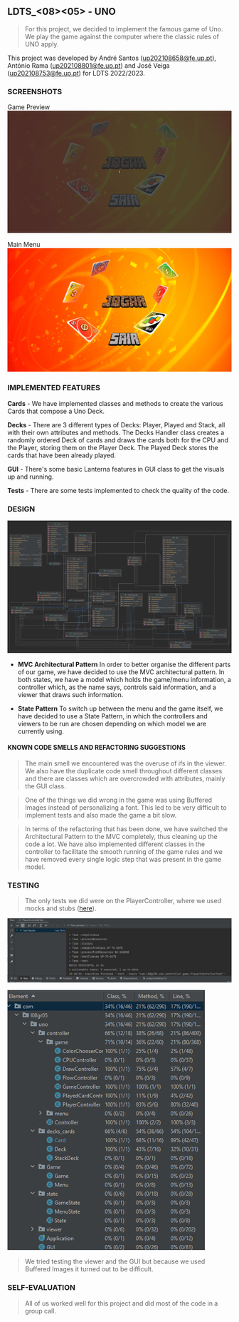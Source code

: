## LDTS_<08><05> - UNO

>For this project, we decided to implement the famous game of Uno. We play the game against the computer where the classic rules of UNO apply.

This project was developed by André Santos (up202108658@fe.up.pt), António Rama (up202108801@fe.up.pt) and José Veiga (up202108753@fe.up.pt) for LDTS 2022/2023.

### SCREENSHOTS

Game Preview
![gif](images/demo.gif)

Main Menu
![main menu](images/mainmenu.png)


### IMPLEMENTED FEATURES

**Cards** - We have implemented classes and methods to create the various Cards that compose a Uno Deck.

**Decks** - There are 3 different types of Decks: Player, Played and Stack, all with their own attributes and methods. The Decks Handler class creates a randomly ordered Deck of cards and draws the cards both for the CPU and the Player, storing them on the Player Deck. The Played Deck stores the cards that have been already played.

**GUI** - There's some basic Lanterna features in GUI class to get the visuals up and running.

**Tests** - There are some tests implemented to check the quality of the code.

### DESIGN

![uml.png](images/uml.png)

- **MVC Architectural Pattern** In order to better organise the different parts of our game, we have decided to use the MVC architectural pattern. In both states, we have a model which holds the game/menu information, a controller which, as the name says, controls said information, and a viewer that draws such information.

- **State Pattern** To switch up between the menu and the game itself, we have decided to use a State Pattern, in which the controllers and viewers to be run are chosen depending on which model we are currently using.




#### KNOWN CODE SMELLS AND REFACTORING SUGGESTIONS

> The main smell we encountered was the overuse of ifs in the viewer. We also have the duplicate code smell throughout different classes and there are classes which are overcrowded with attributes, mainly the GUI class.

> One of the things we did wrong in the game was using Buffered Images instead of personalizing a font. This led to be very difficult to implement tests and also made the game a bit slow.

>In terms of the refactoring that has been done, we have switched the Architectural Pattern to the MVC completely, thus cleaning up the code a lot. We have also implemented different classes in the controller to facilitate the smooth running of the game rules and we have removed every single logic step that was present in the game model.


### TESTING

> The only tests we did were on the PlayerController, where we used mocks and stubs ([here](src/test/java/com/l08gr05/uno/controller/game/PlayerControllerTest.java)). 


![png](images/test1.png)

![png](images/test2.png)

> We tried testing the viewer and the GUI but because we used Buffered Images it turned out to be difficult.


### SELF-EVALUATION

> All of us worked well for this project and did most of the code in a group call.
